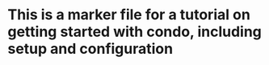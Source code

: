 # This is a marker file for a tutorial on getting started with condo, including setup and configuration
